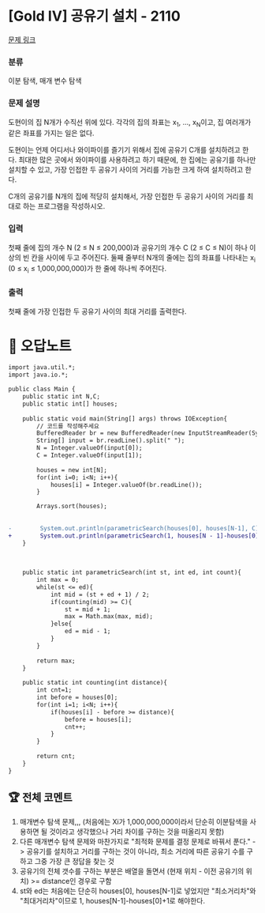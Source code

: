 # [Gold IV] 공유기 설치 - 2110 

[문제 링크](https://www.acmicpc.net/problem/2110) 

### 분류

이분 탐색, 매개 변수 탐색

### 문제 설명

<p>도현이의 집 N개가 수직선 위에 있다. 각각의 집의 좌표는 x<sub>1</sub>, ..., x<sub>N</sub>이고, 집 여러개가 같은 좌표를 가지는 일은 없다.</p>

<p>도현이는 언제 어디서나 와이파이를 즐기기 위해서 집에 공유기 C개를 설치하려고 한다. 최대한 많은 곳에서 와이파이를 사용하려고 하기 때문에, 한 집에는 공유기를 하나만 설치할 수 있고, 가장 인접한 두 공유기 사이의 거리를 가능한 크게 하여 설치하려고 한다.</p>

<p>C개의 공유기를 N개의 집에 적당히 설치해서, 가장 인접한 두 공유기 사이의 거리를 최대로 하는 프로그램을 작성하시오.</p>

### 입력 

 <p>첫째 줄에 집의 개수 N (2 ≤ N ≤ 200,000)과 공유기의 개수 C (2 ≤ C ≤ N)이 하나 이상의 빈 칸을 사이에 두고 주어진다. 둘째 줄부터 N개의 줄에는 집의 좌표를 나타내는 x<sub>i</sub> (0 ≤ x<sub>i</sub> ≤ 1,000,000,000)가 한 줄에 하나씩 주어진다.</p>

### 출력 

 <p>첫째 줄에 가장 인접한 두 공유기 사이의 최대 거리를 출력한다.</p>



#  🚀  오답노트 

```diff
import java.util.*;
import java.io.*;

public class Main {
    public static int N,C;
    public static int[] houses;
    
    public static void main(String[] args) throws IOException{
        // 코드를 작성해주세요
        BufferedReader br = new BufferedReader(new InputStreamReader(System.in));
        String[] input = br.readLine().split(" ");
        N = Integer.valueOf(input[0]);
        C = Integer.valueOf(input[1]);
        
        houses = new int[N];
        for(int i=0; i<N; i++){
            houses[i] = Integer.valueOf(br.readLine());
        }

        Arrays.sort(houses);
        
        
-        System.out.println(parametricSearch(houses[0], houses[N-1], C));
+        System.out.println(parametricSearch(1, houses[N - 1]-houses[0]+1, C));
    }
    
    
    
    public static int parametricSearch(int st, int ed, int count){
        int max = 0;
        while(st <= ed){
            int mid = (st + ed + 1) / 2;
            if(counting(mid) >= C){
                st = mid + 1;
                max = Math.max(max, mid);
            }else{
                ed = mid - 1;
            }
        }
        
        return max;
    }
    
    public static int counting(int distance){
        int cnt=1;
        int before = houses[0];
        for(int i=1; i<N; i++){
            if(houses[i] - before >= distance){
                before = houses[i];
                cnt++;
            }
        }
        
        return cnt;
    }
}


```


 ## 🏆 전체 코멘트 

1. 매개변수 탐색 문제,,, (처음에는 Xi가 1,000,000,000이라서 단순히 이분탐색을 사용하면 될 것이라고 생각했으나 거리 차이를 구하는 것을 떠올리지 못함)
2. 다른 매개변수 탐색 문제와 마찬가지로 "최적화 문제를 결정 문제로 바꿔서 푼다." -> 공유기를 설치하고 거리를 구하는 것이 아니라, 최소 거리에 따른 공유기 수를 구하고 그중 가장 큰 정답을 찾는 것
3. 공유기의 전체 갯수를 구하는 부분은 배열을 돌면서 (현재 위치 - 이전 공유기의 위치) >= distance인 경우로 구함
4. st와 ed는 처음에는 단순히 houses[0], houses[N-1]로 넣었지만 "최소거리차"와 "최대거리차"이므로 1, houses[N-1]-houses[0]+1로 해야한다.
